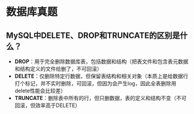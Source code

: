 # 数据库真题

## MySQL中DELETE、DROP和TRUNCATE的区别是什么？

- **DROP**：用于完全删除数据库表，包括数据和结构（把表文件和包含表元数据和结构定义的文件给删了，不可回滚）
- **DELETE**：仅删除特定行数据，但保留表结构和相关对象（本质上是给数据行打个标记，并不实时删除，可回滚，但因为会产生log，因此全表删除用delete性能会比较差）
- **TRUNCATE**：删除表中所有的行，但只删数据，表的定义和结构不变（不可回滚，但效率高于DELETE）


